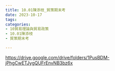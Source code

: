 ```yaml
---
title: 10.01陳添枝_貿策期末考
date: 2023-10-17
tags: 
categories:
- 10貿易理論與貿易政策
- 10.01陳添枝
- 貿策期末考

---
```

https://drive.google.com/drive/folders/1PusBDM-jPhgCwETJygQUFrEnvNB3bz6x
